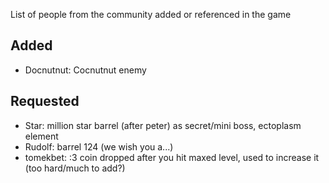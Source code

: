 List of people from the community added or referenced in the game 

## Added
- Docnutnut: Cocnutnut enemy

## Requested
- Star: million star barrel (after peter) as secret/mini boss, ectoplasm element
- Rudolf: barrel 124 (we wish you a...)
- tomekbet: :3 coin dropped after you hit maxed level, used to increase it (too hard/much to add?)